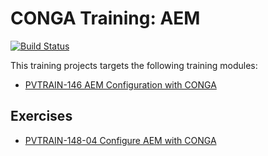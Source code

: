 CONGA Training: AEM
===================
[![Build Status](https://travis-ci.org/wcm-io-training/training-conga-exercise-aem.png?branch=master)](https://travis-ci.org/wcm-io-training/training-conga-exercise-aem)

This training projects targets the following training modules:

* [PVTRAIN-146 AEM Configuration with CONGA](http://training.wcm.io/conga/PVTRAIN-146-AEM-Configuration-with-CONGA.html)


Exercises
---------

* [PVTRAIN-148-04 Configure AEM with CONGA](http://training.wcm.io/conga/PVTRAIN-148-04-Configure-AEM-with-CONGA.html)

